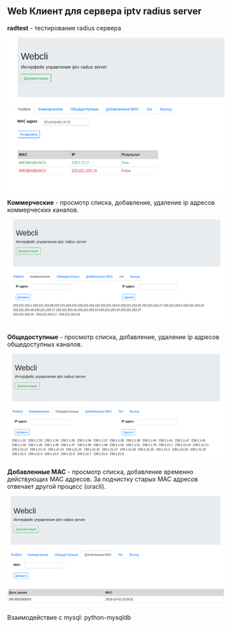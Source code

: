 ## Web Клиент для сервера iptv radius server


**radtest** - тестирование radius сервера

![radtest](img/webcli-radtest.png)


**Коммерческие** - просмотр списка, добавление, удаление ip адресов коммерческих каналов.

![canal](img/webcli-canal.png)


**Общедоступные** - просмотр списка, добавление, удаление ip адресов общедоступных каналов.

![canalfree](img/webcli-canal-free.png)



**Добавленные MAC** - просмотр списка, добавление временно действующих MAC адресов.
За подчистку старых MAC адресов отвечает другой процесс (oracli).

![mac](img/webcli-mac.png)




Взаимодействие с mysql: python-mysqldb

